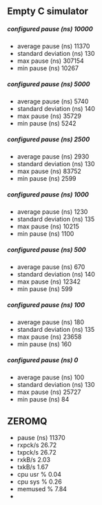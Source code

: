 ## Empty C simulator

##### configured pause (ns)   10000
+ average pause (ns)      11370
+ standard deviation (ns) 130
+ max pause (ns)          307154
+ min pause (ns)          10267

##### configured pause (ns)   5000
+ average pause (ns)      5740
+ standard deviation (ns) 140
+ max pause (ns)          35729
+ min pause (ns)          5242

##### configured pause (ns) 2500
+ average pause (ns)        2930
+ standard deviation (ns)   130
+ max pause (ns)            83752
+ min pause (ns)            2599

##### configured pause (ns)   1000
+ average pause (ns)      1230
+ standard deviation (ns) 135
+ max pause (ns)          10215
+ min pause (ns)          1100

##### configured pause (ns)   500
+ average pause (ns)      670
+ standard deviation (ns) 140
+ max pause (ns)          12342
+ min pause (ns)          599

##### configured pause (ns)   100
+ average pause (ns)      180
+ standard deviation (ns) 135
+ max pause (ns)          23658
+ min pause (ns)          160

##### configured pause (ns)   0
+ average pause (ns)      100
+ standard deviation (ns) 130
+ max pause (ns)          25727
+ min pause (ns)          84

## ZEROMQ
+ pause (ns)            11370
+ rxpck/s               26.72
+ txpck/s               26.72
+ rxkB/s                2.03
+ txkB/s                1.67
+ cpu usr %             0.04
+ cpu sys %             0.26
+ memused %             7.84
+ 
